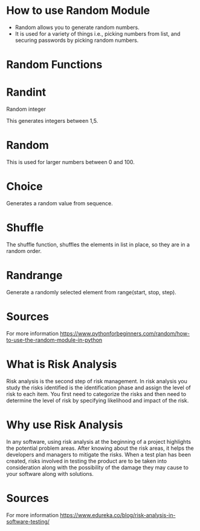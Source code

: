 # How to use Random Module

- Random allows you to generate random numbers. 
- It is used for a variety of things i.e., picking numbers from list, and securing passwords by picking random numbers.

# Random Functions

# Randint

Random integer

This generates integers between 1,5.

# Random

This is used for larger numbers between 0 and 100.

# Choice 

Generates a random value from sequence.

# Shuffle

The shuffle function, shuffles the elements in list in place, so they are in a random order.

# Randrange

Generate a randomly selected element from range(start, stop, step).

# Sources 

For more information https://www.pythonforbeginners.com/random/how-to-use-the-random-module-in-python

# What is Risk Analysis

Risk analysis is the second step of risk management. In risk analysis you study the risks identified is the identification phase and assign the level of risk to each item. You first need to categorize the risks and then need to determine the level of risk by specifying likelihood and impact of the risk.

# Why use Risk Analysis

In any software, using risk analysis at the beginning of a project highlights the potential problem areas. After knowing about the risk areas, it helps the developers and managers to mitigate the risks. When a test plan has been created, risks involved in testing the product are to be taken into consideration along with the possibility of the damage they may cause to your software along with solutions.

# Sources 

For more information https://www.edureka.co/blog/risk-analysis-in-software-testing/




